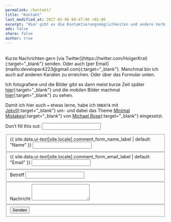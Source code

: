 ```yaml
---
permalink: /kontakt/
title: "Kontakt"
last_modified_at: 2017-05-06 00:47:00 +02:00 
excerpt: "Hier gibt es die Kontaktierungsmöglichkeiten und andere Verbindungen."
ads: false
share: false
author: true
---
```

<br />
Kurze Nachrichten gern [via Twitter](https://twitter.com/HolgerKral){:target="_blank"} senden. Oder auch [per Email](mailto:developer4223@gmail.com){:target="_blank"}. Manchmal bin ich auch auf anderen Kanälen zu erreichen. Oder über das Formular unten.

Ich fotografiere und die Bilder gibt es dann meist kurze Zeit später [hier](https://kral-photography.com){:target="_blank"} und die mobilen Bilder machmal [hier](https://hym-on-tour.holgerkral.de){:target="_blank"} zu sehen.

Damit ich hier auch `=` etwas lerne, habe ich `ONDATA` mit [Jekyll](https://jekyllrb.com/docs/home){:target="_blank"} um- und dabei das Theme [Minimal Mistakes](https://mmistakes.github.io/minimal-mistakes/){:target="_blank"} von [Michael Rose](https://mademistakes.com/){:target="_blank"} eingesetzt.


<form name="contact" netlify-honeypot="bot-field" action="/pages/thankyou.html" netlify>
  <p class="hidden">
    <label>Don’t fill this out: <input name="bot-field"></label>
  </p>
  <fieldset>
    <label for="name"><span class="label-required">{{ site.data.ui-text[site.locale].comment_form_name_label | default: "Name" }}</span></label>
    <input type="text" name="name" tabindex="1" />
  </fieldset>
  <fieldset>
    <label for="email"><span class="label-required">{{ site.data.ui-text[site.locale].comment_form_email_label | default: "Email" }}</span></label>
    <input type="email" name="email" tabindex="3" />
  </fieldset>
  <fieldset>
    <label for="subject">Betreff</label>
    <input type="text" name="subject" tabindex="3"/>
  </fieldset>
  <fieldset>
    <label for="message">Nachricht</label>
    <textarea name="message" rows="3" tabindex="4" class="label-required"></textarea>
  </fieldset>
  <fieldset>
    <button type="submit" tabindex="5" class="btn">Senden</button>
  </fieldset>
</form>